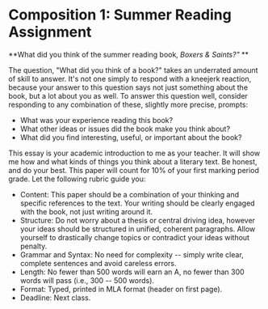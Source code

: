 # Composition 1: Summer Reading Assignment

**What did you think of the summer reading book, *Boxers & Saints?"* **

The question, "What did you think of a book?" takes an underrated amount of skill to answer. It's not one simply to respond with a kneejerk reaction, because your answer to this question says not just something about the book, but a lot about you as well. To answer this question well, consider responding to any combination of these, slightly more precise, prompts:
  - What was your experience reading this book?
  - What other ideas or issues did the book make you think about?
  - What did you find interesting, useful, or important about the book?

This essay is your academic introduction to me as your teacher. It will show me how and what kinds of things you think about a literary text. Be honest, and do your best. This paper will count for 10% of your first marking period grade. Let the following rubric guide you:
  - Content: This paper should be a combination of your thinking and specific references to the text. Your writing should be clearly engaged with the book, not just writing around it.
  - Structure: Do not worry about a thesis or central driving idea, however your ideas should be structured in unified, coherent paragraphs. Allow yourself to drastically change topics or contradict your ideas without penalty.
  - Grammar and Syntax: No need for complexity -- simply write clear, complete sentences and avoid careless errors.
  - Length: No fewer than 500 words will earn an A, no fewer than 300 words will pass (i.e., 300 -- 500 words).
  - Format: Typed, printed in MLA format (header on first page).
  - Deadline: Next class.